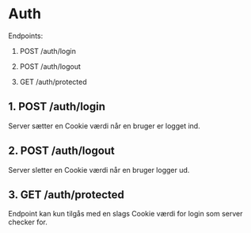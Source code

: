 # Auth

Endpoints:

1. POST /auth/login

2. POST /auth/logout

3. GET /auth/protected

## 1. POST /auth/login

Server sætter en Cookie værdi når en bruger er logget ind.

## 2. POST /auth/logout

Server sletter en Cookie værdi når en bruger logger ud.

## 3. GET /auth/protected

Endpoint kan kun tilgås med en slags Cookie værdi for login som server checker for.